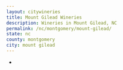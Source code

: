 ```yaml
---
layout: citywineries
title: Mount Gilead Wineries
description: Wineries in Mount Gilead, NC
permalink: /nc/montgomery/mount-gilead/
state: nc
county: montgomery
city: mount gilead
---
```

-
